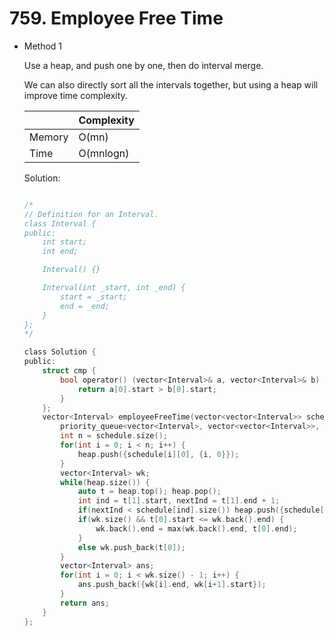# 759. Employee Free Time  
- Method 1

    Use a heap, and push one by one, then do interval merge.

    We can also directly sort all the intervals together, but using a heap will improve time complexity.

    | |   Complexity  |
    | ----------- | ----------- | 
    |  Memory     | O(mn) | 
    |      Time       |  O(mnlogn) | 


    Solution:

    ``` h

    /*
    // Definition for an Interval.
    class Interval {
    public:
        int start;
        int end;

        Interval() {}

        Interval(int _start, int _end) {
            start = _start;
            end = _end;
        }
    };
    */

    class Solution {
    public:
        struct cmp {
            bool operator() (vector<Interval>& a, vector<Interval>& b) {
                return a[0].start > b[0].start;
            }
        };
        vector<Interval> employeeFreeTime(vector<vector<Interval>> schedule) {
            priority_queue<vector<Interval>, vector<vector<Interval>>, cmp> heap;
            int n = schedule.size();
            for(int i = 0; i < n; i++) {
                heap.push({schedule[i][0], {i, 0}});
            }
            vector<Interval> wk;
            while(heap.size()) {
                auto t = heap.top(); heap.pop();
                int ind = t[1].start, nextInd = t[1].end + 1;
                if(nextInd < schedule[ind].size()) heap.push({schedule[ind][nextInd], {ind, nextInd}});
                if(wk.size() && t[0].start <= wk.back().end) {
                    wk.back().end = max(wk.back().end, t[0].end);
                }
                else wk.push_back(t[0]);
            }
            vector<Interval> ans;
            for(int i = 0; i < wk.size() - 1; i++) {
                ans.push_back({wk[i].end, wk[i+1].start});
            }
            return ans;
        }
    };

    ```

<!-- - Method 2

    This is another method.

    | |   Complexity  |
    | ----------- | ----------- | 
    |  Memory     | O(n) | 
    |      Time       |  O(n) | 


    Solution:

    ``` h



    ```

- Additional Knowledge:
       
    Here are some additional knowledge.



<br> -->
